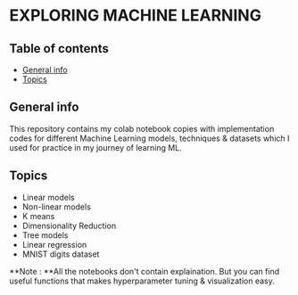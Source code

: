 # EXPLORING MACHINE LEARNING
## Table of contents
* [General info](#general-info)
* [Topics](#Topics)

## General info
This repository contains my colab notebook copies with implementation codes for different Machine Learning models, techniques & datasets which I used for practice in my journey of learning ML.

## Topics
- Linear models
-  Non-linear models
-  K means
-  Dimensionality Reduction
-  Tree models
-  Linear regression
-  MNIST digits dataset 

**Note : **All the notebooks don't contain explaination. But you can find useful functions that makes hyperparameter tuning & visualization easy.
